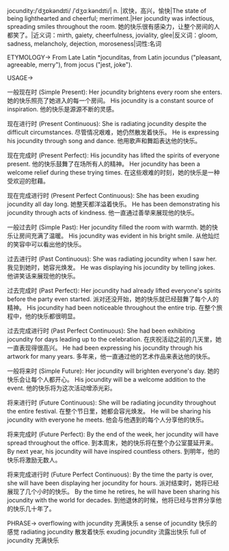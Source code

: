 jocundity:/ˈdʒɒkəndɪti/ /ˈdʒɑːkəndɪti/| n. |欢快，高兴，愉快|The state of being lighthearted and cheerful; merriment.|Her jocundity was infectious, spreading smiles throughout the room. 她的快乐很有感染力，让整个房间的人都笑了。|近义词：mirth, gaiety, cheerfulness, joviality, glee|反义词：gloom, sadness, melancholy, dejection, moroseness|词性:名词

ETYMOLOGY->
From Late Latin *jocunditas, from Latin jocundus ("pleasant, agreeable, merry"), from jocus ("jest, joke").

USAGE->

一般现在时 (Simple Present):
Her jocundity brightens every room she enters.  她的快乐照亮了她进入的每一个房间。
His jocundity is a constant source of inspiration. 他的快乐是源源不断的灵感。


现在进行时 (Present Continuous):
She is radiating jocundity despite the difficult circumstances. 尽管情况艰难，她仍然散发着快乐。
He is expressing his jocundity through song and dance. 他用歌声和舞蹈表达他的快乐。


现在完成时 (Present Perfect):
His jocundity has lifted the spirits of everyone present. 他的快乐鼓舞了在场所有人的精神。
Her jocundity has been a welcome relief during these trying times. 在这些艰难的时刻，她的快乐是一种受欢迎的慰藉。


现在完成进行时 (Present Perfect Continuous):
She has been exuding jocundity all day long. 她整天都洋溢着快乐。
He has been demonstrating his jocundity through acts of kindness.  他一直通过善举来展现他的快乐。


一般过去时 (Simple Past):
Her jocundity filled the room with warmth. 她的快乐让房间充满了温暖。
His jocundity was evident in his bright smile. 从他灿烂的笑容中可以看出他的快乐。


过去进行时 (Past Continuous):
She was radiating jocundity when I saw her. 我见到她时，她容光焕发。
He was displaying his jocundity by telling jokes. 他讲笑话来展现他的快乐。


过去完成时 (Past Perfect):
Her jocundity had already lifted everyone's spirits before the party even started.  派对还没开始，她的快乐就已经鼓舞了每个人的精神。
His jocundity had been noticeable throughout the entire trip.  在整个旅程中，他的快乐都很明显。


过去完成进行时 (Past Perfect Continuous):
She had been exhibiting jocundity for days leading up to the celebration. 在庆祝活动之前的几天里，她一直表现得很高兴。
He had been expressing his jocundity through his artwork for many years. 多年来，他一直通过他的艺术作品来表达他的快乐。


一般将来时 (Simple Future):
Her jocundity will brighten everyone's day. 她的快乐会让每个人都开心。
His jocundity will be a welcome addition to the event. 他的快乐将为这次活动增添光彩。


将来进行时 (Future Continuous):
She will be radiating jocundity throughout the entire festival. 在整个节日里，她都会容光焕发。
He will be sharing his jocundity with everyone he meets. 他会与他遇到的每个人分享他的快乐。


将来完成时 (Future Perfect):
By the end of the week, her jocundity will have spread throughout the office. 到本周末，她的快乐将在整个办公室蔓延开来。
By next year, his jocundity will have inspired countless others. 到明年，他的快乐将激励无数人。


将来完成进行时 (Future Perfect Continuous):
By the time the party is over, she will have been displaying her jocundity for hours. 派对结束时，她将已经展现了几个小时的快乐。
By the time he retires, he will have been sharing his jocundity with the world for decades. 到他退休的时候，他将已经与世界分享他的快乐几十年了。


PHRASE->
overflowing with jocundity  充满快乐
a sense of jocundity 快乐的感觉
radiating jocundity  散发着快乐
exuding jocundity  流露出快乐
full of jocundity 充满快乐
